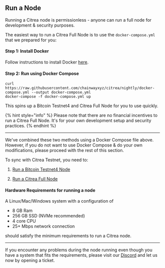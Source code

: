 ## Run a Node

Running a Citrea node is permissionless - anyone can run a full node for development & security purposes. 

The easiest way to run a Citrea Full Node is to use the `docker-compose.yml` that we prepared for you:

#### Step 1: Install Docker

Follow instructions to install Docker [here](https://docs.docker.com/engine/install/).

#### Step 2: Run using Docker Compose

```
curl https://raw.githubusercontent.com/chainwayxyz/citrea/nightly/docker-compose.yml --output docker-compose.yml
docker-compose -f docker-compose.yml up
```

This spins up a Bitcoin Testnet4 and Citrea Full Node for you to use quickly.

{% hint style="info" %}
Please note that there are no financial incentives to run a Citrea Full Node. It's for your own development setup and security practices.
{% endhint %}

------

We've combined these two methods using a Docker Compose file above. However, if you do not want to use Docker Compose & do your own modifications, please proceed with the rest of this section.

To sync with Citrea Testnet, you need to:

1) [Run a Bitcoin Testnet4 Node](./bitcoin-testnet4/README.md)

2) [Run a Citrea Full Node](./citrea-testnet/README.md)

#### Hardware Requirements for running a node

A Linux/Mac/Windows system with a configuration of

- 8 GB Ram
- 256 GB SSD (NVMe recommended)
- 4 core CPU
- 25+ Mbps network connection

should satisfy the minimum requirements to run a Citrea node. 

-----

If you encounter any problems during the node running even though you have a system that fits the requirements, please visit our [Discord](https://discord.gg/citrea) and let us now by opening a ticket.